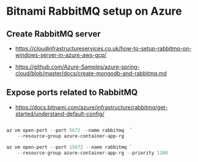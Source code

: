 # Bitnami RabbitMQ setup on Azure

## Create RabbitMQ server

- https://cloudinfrastructureservices.co.uk/how-to-setup-rabbitmq-on-windows-server-in-azure-aws-gcp/

- https://github.com/Azure-Samples/azure-spring-cloud/blob/master/docs/create-mongodb-and-rabbitmq.md

## Expose ports related to RabbitMQ

- https://docs.bitnami.com/azure/infrastructure/rabbitmq/get-started/understand-default-config/

```Powershell

az vm open-port --port 5672 --name rabbitmq  `
    --resource-group azure-container-app-rg
    
az vm open-port --port 15672 --name rabbitmq `
    --resource-group azure-container-app-rg --priority 1100

```